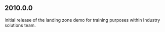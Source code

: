 ## 2010.0.0

Initial release of the landing zone demo for training purposes within Industry solutions team.